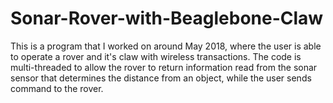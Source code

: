 # Sonar-Rover-with-Beaglebone-Claw
This is a program that I worked on around May 2018, where the user is able to operate a rover and it's claw with wireless transactions. The code is multi-threaded to allow the rover to return information read from the sonar sensor that determines the distance from an object, while the user sends command to the rover.
